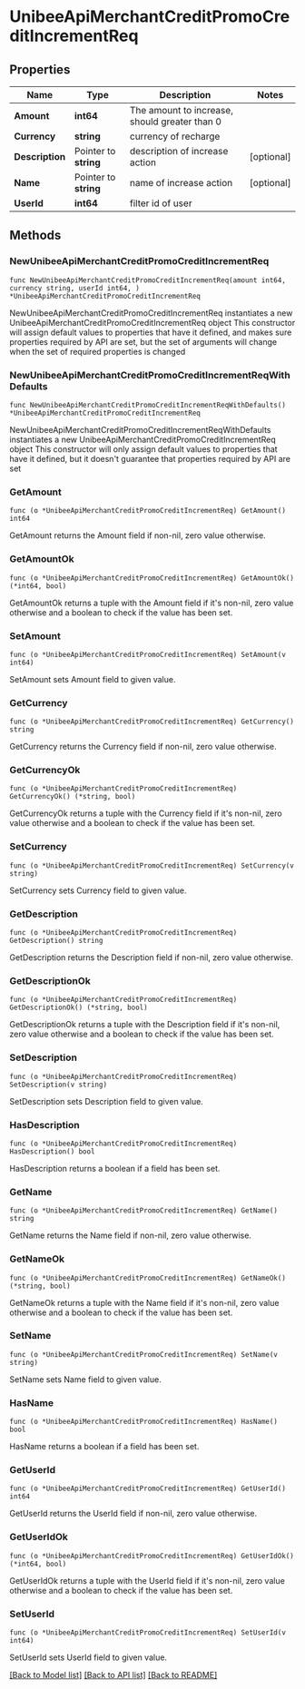 # UnibeeApiMerchantCreditPromoCreditIncrementReq

## Properties

Name | Type | Description | Notes
------------ | ------------- | ------------- | -------------
**Amount** | **int64** | The amount to increase, should greater than 0 | 
**Currency** | **string** | currency of recharge | 
**Description** | Pointer to **string** | description of increase action | [optional] 
**Name** | Pointer to **string** | name of increase action | [optional] 
**UserId** | **int64** | filter id of user | 

## Methods

### NewUnibeeApiMerchantCreditPromoCreditIncrementReq

`func NewUnibeeApiMerchantCreditPromoCreditIncrementReq(amount int64, currency string, userId int64, ) *UnibeeApiMerchantCreditPromoCreditIncrementReq`

NewUnibeeApiMerchantCreditPromoCreditIncrementReq instantiates a new UnibeeApiMerchantCreditPromoCreditIncrementReq object
This constructor will assign default values to properties that have it defined,
and makes sure properties required by API are set, but the set of arguments
will change when the set of required properties is changed

### NewUnibeeApiMerchantCreditPromoCreditIncrementReqWithDefaults

`func NewUnibeeApiMerchantCreditPromoCreditIncrementReqWithDefaults() *UnibeeApiMerchantCreditPromoCreditIncrementReq`

NewUnibeeApiMerchantCreditPromoCreditIncrementReqWithDefaults instantiates a new UnibeeApiMerchantCreditPromoCreditIncrementReq object
This constructor will only assign default values to properties that have it defined,
but it doesn't guarantee that properties required by API are set

### GetAmount

`func (o *UnibeeApiMerchantCreditPromoCreditIncrementReq) GetAmount() int64`

GetAmount returns the Amount field if non-nil, zero value otherwise.

### GetAmountOk

`func (o *UnibeeApiMerchantCreditPromoCreditIncrementReq) GetAmountOk() (*int64, bool)`

GetAmountOk returns a tuple with the Amount field if it's non-nil, zero value otherwise
and a boolean to check if the value has been set.

### SetAmount

`func (o *UnibeeApiMerchantCreditPromoCreditIncrementReq) SetAmount(v int64)`

SetAmount sets Amount field to given value.


### GetCurrency

`func (o *UnibeeApiMerchantCreditPromoCreditIncrementReq) GetCurrency() string`

GetCurrency returns the Currency field if non-nil, zero value otherwise.

### GetCurrencyOk

`func (o *UnibeeApiMerchantCreditPromoCreditIncrementReq) GetCurrencyOk() (*string, bool)`

GetCurrencyOk returns a tuple with the Currency field if it's non-nil, zero value otherwise
and a boolean to check if the value has been set.

### SetCurrency

`func (o *UnibeeApiMerchantCreditPromoCreditIncrementReq) SetCurrency(v string)`

SetCurrency sets Currency field to given value.


### GetDescription

`func (o *UnibeeApiMerchantCreditPromoCreditIncrementReq) GetDescription() string`

GetDescription returns the Description field if non-nil, zero value otherwise.

### GetDescriptionOk

`func (o *UnibeeApiMerchantCreditPromoCreditIncrementReq) GetDescriptionOk() (*string, bool)`

GetDescriptionOk returns a tuple with the Description field if it's non-nil, zero value otherwise
and a boolean to check if the value has been set.

### SetDescription

`func (o *UnibeeApiMerchantCreditPromoCreditIncrementReq) SetDescription(v string)`

SetDescription sets Description field to given value.

### HasDescription

`func (o *UnibeeApiMerchantCreditPromoCreditIncrementReq) HasDescription() bool`

HasDescription returns a boolean if a field has been set.

### GetName

`func (o *UnibeeApiMerchantCreditPromoCreditIncrementReq) GetName() string`

GetName returns the Name field if non-nil, zero value otherwise.

### GetNameOk

`func (o *UnibeeApiMerchantCreditPromoCreditIncrementReq) GetNameOk() (*string, bool)`

GetNameOk returns a tuple with the Name field if it's non-nil, zero value otherwise
and a boolean to check if the value has been set.

### SetName

`func (o *UnibeeApiMerchantCreditPromoCreditIncrementReq) SetName(v string)`

SetName sets Name field to given value.

### HasName

`func (o *UnibeeApiMerchantCreditPromoCreditIncrementReq) HasName() bool`

HasName returns a boolean if a field has been set.

### GetUserId

`func (o *UnibeeApiMerchantCreditPromoCreditIncrementReq) GetUserId() int64`

GetUserId returns the UserId field if non-nil, zero value otherwise.

### GetUserIdOk

`func (o *UnibeeApiMerchantCreditPromoCreditIncrementReq) GetUserIdOk() (*int64, bool)`

GetUserIdOk returns a tuple with the UserId field if it's non-nil, zero value otherwise
and a boolean to check if the value has been set.

### SetUserId

`func (o *UnibeeApiMerchantCreditPromoCreditIncrementReq) SetUserId(v int64)`

SetUserId sets UserId field to given value.



[[Back to Model list]](../README.md#documentation-for-models) [[Back to API list]](../README.md#documentation-for-api-endpoints) [[Back to README]](../README.md)


